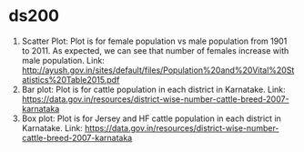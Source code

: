 # ds200

1. Scatter Plot: Plot is for female population vs male population from 1901 to 2011. As expected, we can see that number of females increase with male population. Link: http://ayush.gov.in/sites/default/files/Population%20and%20Vital%20Statistics%20Table2015.pdf
2. Bar plot: Plot is for cattle population in each district in Karnatake. Link: https://data.gov.in/resources/district-wise-number-cattle-breed-2007-karnataka
3. Box plot: Plot is for Jersey and HF cattle population in each district in Karnatake. Link: https://data.gov.in/resources/district-wise-number-cattle-breed-2007-karnataka
